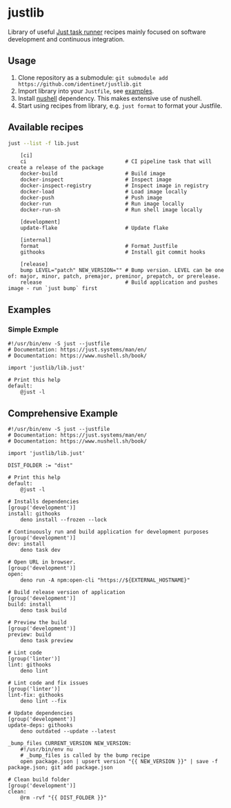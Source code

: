 # justlib

Library of useful [Just task runner](https://just.systems/) recipes mainly
focused on software development and continuous integration.

## Usage

1. Clone repository as a submodule:
   `git submodule add https://github.com/identinet/justlib.git`
2. Import library into your `Justfile`, see [examples](#examples).
3. Install [nushell](https://www.nushell.sh/) dependency. This makes extensive
   use of nushell.
4. Start using recipes from library, e.g. `just format` to format your Justfile.

## Available recipes

```bash
just --list -f lib.just
```

```
    [ci]
    ci                                # CI pipeline task that will create a release of the package
    docker-build                      # Build image
    docker-inspect                    # Inspect image
    docker-inspect-registry           # Inspect image in registry
    docker-load                       # Load image locally
    docker-push                       # Push image
    docker-run                        # Run image locally
    docker-run-sh                     # Run shell image locally

    [development]
    update-flake                      # Update flake

    [internal]
    format                            # Format Justfile
    githooks                          # Install git commit hooks

    [release]
    bump LEVEL="patch" NEW_VERSION="" # Bump version. LEVEL can be one of: major, minor, patch, premajor, preminor, prepatch, or prerelease.
    release                           # Build application and pushes image - run `just bump` first
```

## Examples

### Simple Exmple

```just
#!/usr/bin/env -S just --justfile
# Documentation: https://just.systems/man/en/
# Documentation: https://www.nushell.sh/book/

import 'justlib/lib.just'

# Print this help
default:
    @just -l
```

## Comprehensive Example

```just
#!/usr/bin/env -S just --justfile
# Documentation: https://just.systems/man/en/
# Documentation: https://www.nushell.sh/book/

import 'justlib/lib.just'

DIST_FOLDER := "dist"

# Print this help
default:
    @just -l

# Installs dependencies
[group('development')]
install: githooks
    deno install --frozen --lock

# Continuously run and build application for development purposes
[group('development')]
dev: install
    deno task dev

# Open URL in browser.
[group('development')]
open:
    deno run -A npm:open-cli "https://${EXTERNAL_HOSTNAME}"

# Build release version of application
[group('development')]
build: install
    deno task build

# Preview the build
[group('development')]
preview: build
    deno task preview

# Lint code
[group('linter')]
lint: githooks
    deno lint

# Lint code and fix issues
[group('linter')]
lint-fix: githooks
    deno lint --fix

# Update dependencies
[group('development')]
update-deps: githooks
    deno outdated --update --latest

_bump_files CURRENT_VERSION NEW_VERSION:
    #!/usr/bin/env nu
    # _bump_files is called by the bump recipe
    open package.json | upsert version "{{ NEW_VERSION }}" | save -f package.json; git add package.json

# Clean build folder
[group('development')]
clean:
    @rm -rvf "{{ DIST_FOLDER }}"
```
